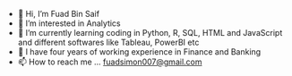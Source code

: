- 👋 Hi, I’m Fuad Bin Saif
- 👀 I’m interested in Analytics
- 🌱 I’m currently learning coding in Python, R, SQL, HTML and JavaScript and different softwares like Tableau, PowerBI etc
- 👀 I have four years of working experience in Finance and Banking
- 📫 How to reach me ... fuadsimon007@gmail.com

